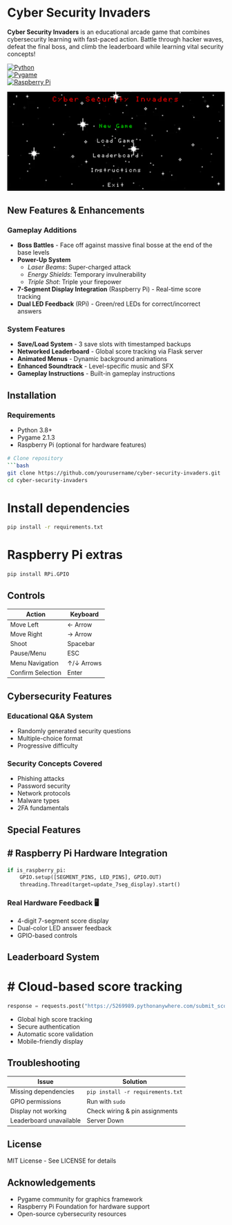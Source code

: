 # Cyber Security Invaders  

**Cyber Security Invaders** is an educational arcade game that combines cybersecurity learning with fast-paced action. Battle through hacker waves, defeat the final boss, and climb the leaderboard while learning vital security concepts!

[![Python](https://img.shields.io/badge/Python-3.8%2B-blue?logo=python)](https://python.org)  
[![Pygame](https://img.shields.io/badge/Pygame-2.1.3-green?logo=pygame)](https://pygame.org)  
[![Raspberry Pi](https://img.shields.io/badge/Raspberry_Pi-Compatible-red?logo=raspberrypi)](https://raspberrypi.org)

![Gameplay Demo](assets/gameplay.gif) 

## New Features & Enhancements

### Gameplay Additions
- **Boss Battles**  - Face off against massive final bosse at the end of the base levels
- **Power-Up System**   
  - *Laser Beams*: Super-charged attack  
  - *Energy Shields*: Temporary invulnerability  
  - *Triple Shot*: Triple your firepower  
- **7-Segment Display Integration**  (Raspberry Pi) - Real-time score tracking  
- **Dual LED Feedback**  (RPi) - Green/red LEDs for correct/incorrect answers

### System Features
- **Save/Load System**  - 3 save slots with timestamped backups  
- **Networked Leaderboard**  - Global score tracking via Flask server  
- **Animated Menus** - Dynamic background animations  
- **Enhanced Soundtrack** - Level-specific music and SFX  
- **Gameplay Instructions** - Built-in gameplay instructions  

## Installation

### Requirements
- Python 3.8+  
- Pygame 2.1.3  
- Raspberry Pi (optional for hardware features)

```bash
# Clone repository
```bash
git clone https://github.com/yourusername/cyber-security-invaders.git
cd cyber-security-invaders
```

# Install dependencies
```bash
pip install -r requirements.txt
```

# Raspberry Pi extras
```bash
pip install RPi.GPIO
```

## Controls

| Action              | Keyboard       |
|---------------------|----------------|
| Move Left           | ← Arrow        | 
| Move Right          | → Arrow        | 
| Shoot               | Spacebar       | 
| Pause/Menu          | ESC            |  
| Menu Navigation     | ↑/↓ Arrows     |  
| Confirm Selection   | Enter          | 

## Cybersecurity Features

### Educational Q&A System 
- Randomly generated security questions
- Multiple-choice format
- Progressive difficulty

### Security Concepts Covered 
- Phishing attacks
- Password security
- Network protocols
- Malware types
- 2FA fundamentals

## Special Features

## # Raspberry Pi Hardware Integration
```python
if is_raspberry_pi:
    GPIO.setup([SEGMENT_PINS, LED_PINS], GPIO.OUT)
    threading.Thread(target=update_7seg_display).start()
```

### Real Hardware Feedback 🖥
- 4-digit 7-segment score display
- Dual-color LED answer feedback
- GPIO-based controls

## Leaderboard System

# # Cloud-based score tracking
```python
response = requests.post("https://5269989.pythonanywhere.com/submit_score")
```
- Global high score tracking
- Secure authentication
- Automatic score validation
- Mobile-friendly display

## Troubleshooting

| Issue               | Solution                                   |
|---------------------|--------------------------------------------|
| Missing dependencies| `pip install -r requirements.txt`         |
| GPIO permissions    | Run with `sudo`                            |
| Display not working | Check wiring & pin assignments            |
| Leaderboard unavailable  | Server Down                     |

## License
MIT License - See LICENSE for details

## Acknowledgements
- Pygame community for graphics framework
- Raspberry Pi Foundation for hardware support
- Open-source cybersecurity resources
